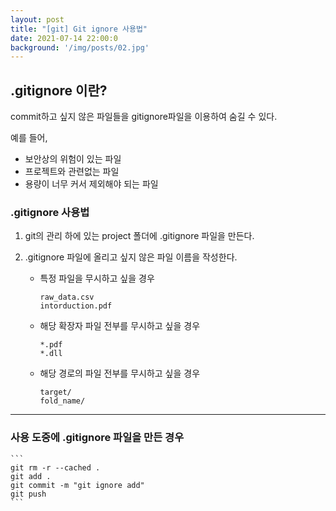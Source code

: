 ```yaml
---
layout: post
title: "[git] Git ignore 사용법"
date: 2021-07-14 22:00:0
background: '/img/posts/02.jpg'
---
```


## .gitignore 이란?
commit하고 싶지 않은 파일들을 gitignore파일을 이용하여 숨길 수 있다.

예를 들어, 
- 보안상의 위험이 있는 파일
- 프로젝트와 관련없는 파일
- 용량이 너무 커서 제외해야 되는 파일

### .gitignore 사용법
1. git의 관리 하에 있는 project 폴더에 .gitignore 파일을 만든다.

2. .gitignore 파일에 올리고 싶지 않은 파일 이름을 작성한다.
    - 특정 파일을 무시하고 싶을 경우
        ```
        raw_data.csv
        intorduction.pdf
        ```

    - 해당 확장자 파일 전부를 무시하고 싶을 경우
        ```
        *.pdf
        *.dll
        ```

    - 해당 경로의 파일 전부를 무시하고 싶을 경우
        ```
        target/
        fold_name/
        ```
---
### 사용 도중에 .gitignore 파일을 만든 경우

    ```
    git rm -r --cached .
    git add .
    git commit -m "git ignore add"
    git push
    ```

